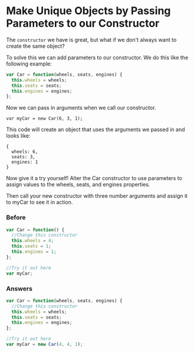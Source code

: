 # Make Unique Objects by Passing Parameters to our Constructor

The `constructor` we have is great, but what if we don't
always want to create the same object?

To solve this we can add parameters to our constructor.
We do this like the following example:

```javascript
var Car = function(wheels, seats, engines) {
  this.wheels = wheels;
  this.seats = seats;
  this.engines = engines;
};
```

Now we can pass in arguments when we call our constructor.

`var myCar = new Car(6, 3, 1);`

This code will create an object that uses the arguments we
passed in and looks like:

```
{
  wheels: 6,
  seats: 3,
  engines: 1
}
```

Now give it a try yourself! Alter the Car constructor to use
parameters to assign values to the wheels, seats, and engines properties.

Then call your new constructor with three number arguments and
assign it to myCar to see it in action.

### Before

```javascript
var Car = function() {
  //Change this constructor
  this.wheels = 4;
  this.seats = 1;
  this.engines = 1;
};

//Try it out here
var myCar;
```

### Answers

```javascript
var Car = function(wheels, seats, engines) {
  //Change this constructor
  this.wheels = wheels;
  this.seats = seats;
  this.engines = engines;
};

//Try it out here
var myCar = new Car(4, 4, 1);
```